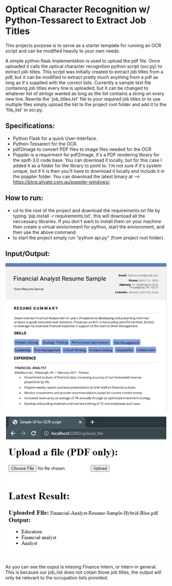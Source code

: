 # Optical Character Recognition w/ Python-Tessarect to Extract Job Titles
This projects purpose is to serve as a starter template for running an OCR script and can be modified heavily to your own needs. 

A simple python flask implementation is used to upload the pdf file. Once uploaded it calls the optical character recognition python script (ocr.py) to extract job-titles. This script was initially created to extract job titles from a pdf, but it can be modified to extract pretty much anything from a pdf as long as it's supplied with the correct lists. Currently a sample text file containing job titles every line is uploaded, but it can be changed to whatever list of strings wanted as long as the list contains a string on every new line. Rewrite the 'job_titles.txt' file to your required job titles or to use multiple files simply upload the list to the project root folder and add it to the 'file_list' in ocr.py.

## Specifications:
- Python Flask for a quick User-Interface.
- Python-Tessarect for the OCR.
- pdf2image to convert PDF files to image files needed for the OCR
- Poppler is a requirment for pdf2image, it's a PDF rendering library for the xpdf-3.0 code base. You can download it locally, but for this case I added it as a folder for the library to point to. I'm not sure if it's system unique, but if it is then you'll have to download it locally and include it in the poppler folder. You can download the latest binary at --> https://blog.alivate.com.au/poppler-windows/. 

## How to run:
- cd to the root of the project and download the requirements.txt file by typing 'pip install -r requirements.txt', this will download all the neccessary libraries. If you don't want to install them on your machine then create a virtual enviornment for python, start the enviornment, and then use the above command.  
- to start the project simply run "python api.py" (from project root folder).

## Input/Output:
<p align="center">
  <img src="assets/pdf_example.PNG">
</p>
     
<p align="center">
  <img src="assets/output.PNG">
</p>

As you can see the ouput is missing Finance Intern, or Intern in general. This is because our job_list does not cotain those job titles, the output will only be relevant to the occupation lists provided. 
